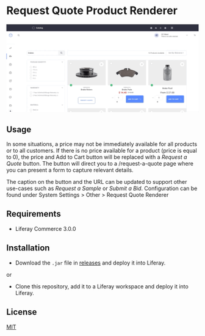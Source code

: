 # Request Quote Product Renderer

![Freelancer](doc/preview.gif
)

## Usage

In some situations, a price may not be immediately available for all products or to all customers. If there is no price 
available for a product (price is equal to 0), the price and Add to Cart button will be replaced with a *Request a 
Quote* button.  The button will direct you to a /request-a-quote page where you can present a form to capture relevant 
details.  

The caption on the button and the URL can be updated to support other use-cases such as *Request a Sample* or *Submit a 
Bid*.  Configuration can be found under System Settings > Other > Request Quote Renderer  

## Requirements

- Liferay Commerce 3.0.0

## Installation

- Download the `.jar` file in [releases](https://github.com/jhanda/request-quote-renderer/releases/tag/1.0.0) and 
deploy it into Liferay.

or

- Clone this repository, add it to a Liferay workspace and deploy it into Liferay.

## License

[MIT](LICENSE)

